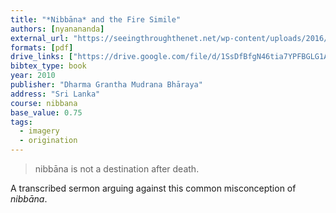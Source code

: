 ```yaml
---
title: "*Nibbāna* and the Fire Simile"
authors: [nyanananda]
external_url: "https://seeingthroughthenet.net/wp-content/uploads/2016/04/nibbana_and_the_fire_simile.pdf"
formats: [pdf]
drive_links: ["https://drive.google.com/file/d/1SsDfBfgN46tia7YPFBGLG1AJ5sou5sQt/view?usp=drivesdk"]
bibtex_type: book
year: 2010
publisher: "Dharma Grantha Mudrana Bhāraya"
address: "Sri Lanka"
course: nibbana
base_value: 0.75
tags: 
  - imagery
  - origination
---
```


> nibbāna is not a destination after death.

A transcribed sermon arguing against this common misconception of *nibbāna*.

